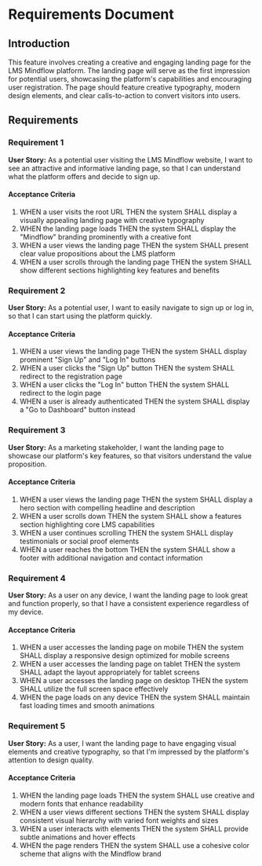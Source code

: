 # Requirements Document

## Introduction

This feature involves creating a creative and engaging landing page for the LMS Mindflow platform. The landing page will serve as the first impression for potential users, showcasing the platform's capabilities and encouraging user registration. The page should feature creative typography, modern design elements, and clear calls-to-action to convert visitors into users.

## Requirements

### Requirement 1

**User Story:** As a potential user visiting the LMS Mindflow website, I want to see an attractive and informative landing page, so that I can understand what the platform offers and decide to sign up.

#### Acceptance Criteria

1. WHEN a user visits the root URL THEN the system SHALL display a visually appealing landing page with creative typography
2. WHEN the landing page loads THEN the system SHALL display the "Mindflow" branding prominently with a creative font
3. WHEN a user views the landing page THEN the system SHALL present clear value propositions about the LMS platform
4. WHEN a user scrolls through the landing page THEN the system SHALL show different sections highlighting key features and benefits

### Requirement 2

**User Story:** As a potential user, I want to easily navigate to sign up or log in, so that I can start using the platform quickly.

#### Acceptance Criteria

1. WHEN a user views the landing page THEN the system SHALL display prominent "Sign Up" and "Log In" buttons
2. WHEN a user clicks the "Sign Up" button THEN the system SHALL redirect to the registration page
3. WHEN a user clicks the "Log In" button THEN the system SHALL redirect to the login page
4. WHEN a user is already authenticated THEN the system SHALL display a "Go to Dashboard" button instead

### Requirement 3

**User Story:** As a marketing stakeholder, I want the landing page to showcase our platform's key features, so that visitors understand the value proposition.

#### Acceptance Criteria

1. WHEN a user views the landing page THEN the system SHALL display a hero section with compelling headline and description
2. WHEN a user scrolls down THEN the system SHALL show a features section highlighting core LMS capabilities
3. WHEN a user continues scrolling THEN the system SHALL display testimonials or social proof elements
4. WHEN a user reaches the bottom THEN the system SHALL show a footer with additional navigation and contact information

### Requirement 4

**User Story:** As a user on any device, I want the landing page to look great and function properly, so that I have a consistent experience regardless of my device.

#### Acceptance Criteria

1. WHEN a user accesses the landing page on mobile THEN the system SHALL display a responsive design optimized for mobile screens
2. WHEN a user accesses the landing page on tablet THEN the system SHALL adapt the layout appropriately for tablet screens
3. WHEN a user accesses the landing page on desktop THEN the system SHALL utilize the full screen space effectively
4. WHEN the page loads on any device THEN the system SHALL maintain fast loading times and smooth animations

### Requirement 5

**User Story:** As a user, I want the landing page to have engaging visual elements and creative typography, so that I'm impressed by the platform's attention to design quality.

#### Acceptance Criteria

1. WHEN the landing page loads THEN the system SHALL use creative and modern fonts that enhance readability
2. WHEN a user views different sections THEN the system SHALL display consistent visual hierarchy with varied font weights and sizes
3. WHEN a user interacts with elements THEN the system SHALL provide subtle animations and hover effects
4. WHEN the page renders THEN the system SHALL use a cohesive color scheme that aligns with the Mindflow brand